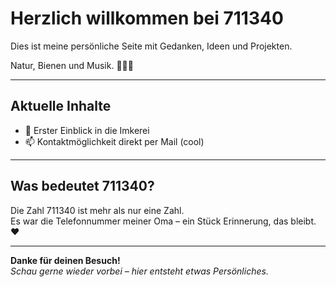 # Herzlich willkommen bei 711340

Dies ist meine persönliche Seite mit Gedanken, Ideen und Projekten.  

Natur, Bienen und Musik. 🌿🐝🎶

---

## Aktuelle Inhalte

- 🐝 Erster Einblick in die Imkerei  
- 📫 Kontaktmöglichkeit direkt per Mail (cool)

---

## Was bedeutet 711340?

Die Zahl 711340 ist mehr als nur eine Zahl.  
Es war die Telefonnummer meiner Oma – ein Stück Erinnerung, das bleibt. ❤️

---

**Danke für deinen Besuch!**  
*Schau gerne wieder vorbei – hier entsteht etwas Persönliches.*